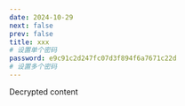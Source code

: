 ```yaml
---
date: 2024-10-29
next: false
prev: false
title: xxx
# 设置单个密码
password: e9c91c2d247fc07d3f894f6a7671c22d
# 设置多个密码
---
```

Decrypted content